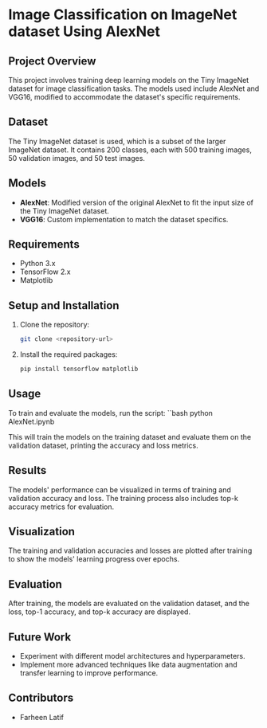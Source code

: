 # Image Classification on ImageNet dataset Using AlexNet

## Project Overview
This project involves training deep learning models on the Tiny ImageNet dataset for image classification tasks. The models used include AlexNet and VGG16, modified to accommodate the dataset's specific requirements.

## Dataset
The Tiny ImageNet dataset is used, which is a subset of the larger ImageNet dataset. It contains 200 classes, each with 500 training images, 50 validation images, and 50 test images.

## Models
- **AlexNet**: Modified version of the original AlexNet to fit the input size of the Tiny ImageNet dataset.
- **VGG16**: Custom implementation to match the dataset specifics.

## Requirements
- Python 3.x
- TensorFlow 2.x
- Matplotlib

## Setup and Installation
1. Clone the repository:
   ```bash
   git clone <repository-url>
   
2. Install the required packages:
   ```bash
   pip install tensorflow matplotlib
   
   
## Usage
To train and evaluate the models, run the script:
``bash
python AlexNet.ipynb


This will train the models on the training dataset and evaluate them on the validation dataset, printing the accuracy and loss metrics.

## Results
The models' performance can be visualized in terms of training and validation accuracy and loss. The training process also includes top-k accuracy metrics for evaluation.

## Visualization
The training and validation accuracies and losses are plotted after training to show the models' learning progress over epochs.

## Evaluation
After training, the models are evaluated on the validation dataset, and the loss, top-1 accuracy, and top-k accuracy are displayed.

## Future Work
- Experiment with different model architectures and hyperparameters.
- Implement more advanced techniques like data augmentation and transfer learning to improve performance.

## Contributors
- Farheen Latif



